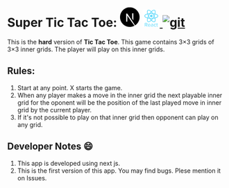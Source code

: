 # Super Tic Tac Toe: <svg width="45px" height="45px" viewBox="0 0 256 256" version="1.1" xmlns="http://www.w3.org/2000/svg" xmlns:xlink="http://www.w3.org/1999/xlink" preserveAspectRatio="xMidYMid" fill="#000000" stroke="#000000"><g id="SVGRepo_bgCarrier" stroke-width="0"></g><g id="SVGRepo_tracerCarrier" stroke-linecap="round" stroke-linejoin="round"></g><g id="SVGRepo_iconCarrier"> <g> <path d="M119.616813,0.0688905149 C119.066276,0.118932037 117.314565,0.294077364 115.738025,0.419181169 C79.3775171,3.69690087 45.3192571,23.3131775 23.7481916,53.4631946 C11.7364614,70.2271045 4.05395894,89.2428829 1.15112414,109.384595 C0.12512219,116.415429 0,118.492153 0,128.025062 C0,137.557972 0.12512219,139.634696 1.15112414,146.665529 C8.10791789,194.730411 42.3163245,235.11392 88.7116325,250.076335 C97.0197458,252.753556 105.778299,254.580072 115.738025,255.680985 C119.616813,256.106338 136.383187,256.106338 140.261975,255.680985 C157.453763,253.779407 172.017986,249.525878 186.382014,242.194795 C188.584164,241.068861 189.00958,240.768612 188.709286,240.518404 C188.509091,240.36828 179.124927,227.782837 167.86393,212.570214 L147.393939,184.922273 L121.743891,146.965779 C107.630108,126.098464 96.0187683,109.034305 95.9186706,109.034305 C95.8185728,109.009284 95.7184751,125.873277 95.6684262,146.465363 C95.5933529,182.52028 95.5683284,183.971484 95.1178886,184.82219 C94.4672532,186.048207 93.9667644,186.548623 92.915738,187.099079 C92.114956,187.499411 91.4142717,187.574474 87.6355816,187.574474 L83.3063539,187.574474 L82.1552297,186.848872 C81.4044966,186.373477 80.8539589,185.747958 80.4785924,185.022356 L79.9530792,183.896422 L80.0031281,133.729796 L80.0782014,83.5381493 L80.8539589,82.5623397 C81.25435,82.0369037 82.1051808,81.3613431 82.7057674,81.0360732 C83.7317693,80.535658 84.1321603,80.4856165 88.4613881,80.4856165 C93.5663734,80.4856165 94.4172043,80.6857826 95.7434995,82.1369867 C96.1188661,82.5373189 110.007429,103.454675 126.623656,128.650581 C143.239883,153.846488 165.962072,188.250034 177.122972,205.139048 L197.392766,235.839522 L198.418768,235.163961 C207.502639,229.259062 217.112023,220.852086 224.719453,212.09482 C240.910264,193.504394 251.345455,170.835585 254.848876,146.665529 C255.874878,139.634696 256,137.557972 256,128.025062 C256,118.492153 255.874878,116.415429 254.848876,109.384595 C247.892082,61.3197135 213.683675,20.9362052 167.288368,5.97379012 C159.105376,3.32158945 150.396872,1.49507389 140.637341,0.394160408 C138.234995,0.143952798 121.693842,-0.131275573 119.616813,0.0688905149 L119.616813,0.0688905149 Z M172.017986,77.4831252 C173.219159,78.0836234 174.195112,79.2345784 174.545455,80.435575 C174.74565,81.0861148 174.795699,94.9976579 174.74565,126.348671 L174.670577,171.336 L166.73783,159.17591 L158.780059,147.01582 L158.780059,114.313685 C158.780059,93.1711423 158.880156,81.2862808 159.030303,80.7108033 C159.430694,79.3096407 160.306549,78.2087272 161.507722,77.5581875 C162.533724,77.0327515 162.909091,76.98271 166.837928,76.98271 C170.541544,76.98271 171.19218,77.0327515 172.017986,77.4831252 Z" fill="#000000"> </path> </g> </g></svg> <img src="https://raw.githubusercontent.com/devicons/devicon/master/icons/react/react-original-wordmark.svg" alt="react" width="40" height="40"/><a href="https://git-scm.com/" target="_blank" rel="noreferrer"> <img src="https://www.vectorlogo.zone/logos/git-scm/git-scm-icon.svg" alt="git" width="40" height="40"/> </a> </a> 
This is the **hard** version of **Tic Tac Toe**. This game contains 3×3 grids of 3×3 inner grids. The player will play on this inner grids.
## Rules:
1. Start at any point. X starts the game.
2. When any player makes a move in the inner grid the next playable inner grid for the oponent will be the position of the last played move in inner grid by the current player.
3. If it's not possible to play on that inner grid then opponent can play on any grid.
 ## Developer Notes 😄
 1. This app is developed using next js.
 2. This is the first version of this app. You may find bugs. Plese mention it on Issues.
